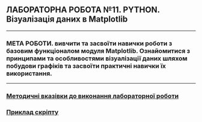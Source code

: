 ## **ЛАБОРАТОРНА РОБОТА №11. PYTHON. Візуалізація даних в Matplotlib**
---
### **МЕТА РОБОТИ**.  вивчити та засвоїти навички роботи з базовим функціоналом модуля Matplotlib. Ознайомитися з принципами та особливостями візуалізації даних шляхом побудови графіків та засвоїти практичні навички їх використання.
---
### [**Методичні вказівки до виконання лабораторної роботи**](/Lab_Works/Lab_11/MPT_Lab_11_Python_v1.pdf)
### [**Приклад скріпту**](Lab_11_Test.ipynb)
